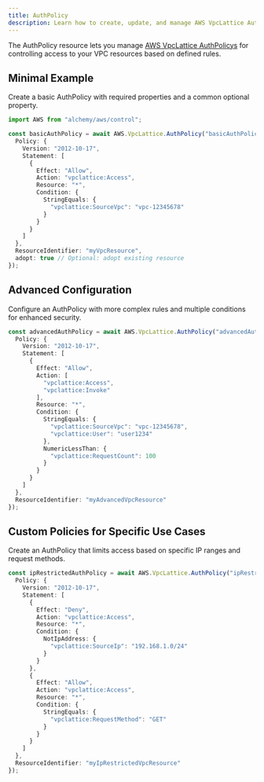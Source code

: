 ```yaml
---
title: AuthPolicy
description: Learn how to create, update, and manage AWS VpcLattice AuthPolicys using Alchemy Cloud Control.
---
```



The AuthPolicy resource lets you manage [AWS VpcLattice AuthPolicys](https://docs.aws.amazon.com/vpclattice/latest/userguide/) for controlling access to your VPC resources based on defined rules.

## Minimal Example

Create a basic AuthPolicy with required properties and a common optional property.

```ts
import AWS from "alchemy/aws/control";

const basicAuthPolicy = await AWS.VpcLattice.AuthPolicy("basicAuthPolicy", {
  Policy: {
    Version: "2012-10-17",
    Statement: [
      {
        Effect: "Allow",
        Action: "vpclattice:Access",
        Resource: "*",
        Condition: {
          StringEquals: {
            "vpclattice:SourceVpc": "vpc-12345678"
          }
        }
      }
    ]
  },
  ResourceIdentifier: "myVpcResource",
  adopt: true // Optional: adopt existing resource
});
```

## Advanced Configuration

Configure an AuthPolicy with more complex rules and multiple conditions for enhanced security.

```ts
const advancedAuthPolicy = await AWS.VpcLattice.AuthPolicy("advancedAuthPolicy", {
  Policy: {
    Version: "2012-10-17",
    Statement: [
      {
        Effect: "Allow",
        Action: [
          "vpclattice:Access",
          "vpclattice:Invoke"
        ],
        Resource: "*",
        Condition: {
          StringEquals: {
            "vpclattice:SourceVpc": "vpc-12345678",
            "vpclattice:User": "user1234"
          },
          NumericLessThan: {
            "vpclattice:RequestCount": 100
          }
        }
      }
    ]
  },
  ResourceIdentifier: "myAdvancedVpcResource"
});
```

## Custom Policies for Specific Use Cases

Create an AuthPolicy that limits access based on specific IP ranges and request methods.

```ts
const ipRestrictedAuthPolicy = await AWS.VpcLattice.AuthPolicy("ipRestrictedAuthPolicy", {
  Policy: {
    Version: "2012-10-17",
    Statement: [
      {
        Effect: "Deny",
        Action: "vpclattice:Access",
        Resource: "*",
        Condition: {
          NotIpAddress: {
            "vpclattice:SourceIp": "192.168.1.0/24"
          }
        }
      },
      {
        Effect: "Allow",
        Action: "vpclattice:Access",
        Resource: "*",
        Condition: {
          StringEquals: {
            "vpclattice:RequestMethod": "GET"
          }
        }
      }
    ]
  },
  ResourceIdentifier: "myIpRestrictedVpcResource"
});
```

